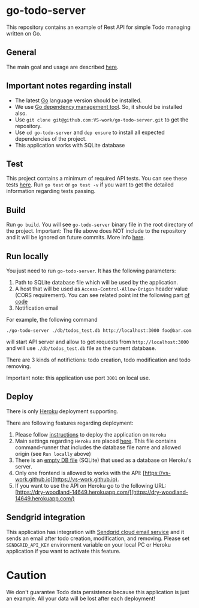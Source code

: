 # go-todo-server

This repository contains an example of Rest API for simple Todo managing written on Go.

## General

The main goal and usage are described [here](https://github.com/VS-work/go-todo-client).

## Important notes regarding install

* The latest [Go](https://golang.org/) language version should be installed.
* We use [Go dependency management tool](https://github.com/golang/dep). So, it should be installed also.
* Use `git clone git@github.com:VS-work/go-todo-server.git` to get the repository.
* Use `cd go-todo-server` and `dep ensure` to install all expected dependencies of the project. 
* This application works with SQLite database

## Test

This project contains a minimum of required API tests. You can see these tests [here](https://github.com/VS-work/go-todo-server/blob/master/main_test.go).
Run `go test` or `go test -v` if you want to get the detailed information regarding tests passing.

## Build

Run `go build`. You will see `go-todo-server` binary file in the root directory of the project. Important: The file above does NOT include to the repository and it will be ignored on future commits. More info [here](https://github.com/VS-work/go-todo-server/blob/master/.gitignore).

## Run locally

You just need to run `go-todo-server`. It has the following parameters:

1. Path to SQLite database file which will be used by the application.
2. A host that will be used as `Access-Control-Allow-Origin` header value (CORS requirement). You can see related point int the following part [of code](https://github.com/VS-work/go-todo-server/blob/master/app.go#L211)
3. Notification email 

For example, the following command 

`./go-todo-server ./db/todos_test.db http://localhost:3000 foo@bar.com`

will start API server and allow to get requests from `http://localhost:3000` and will use `./db/todos_test.db` file as the current database.

There are 3 kinds of notifictions: todo creation, todo modification and todo removing. 

Important note: this application use port `3001` on local use.

## Deploy

There is only [Heroku](https://heroku.com) deployment supporting.

There are following features regarding deployment:

1. Please follow [instructions](https://devcenter.heroku.com/articles/getting-started-with-go) to deploy the application on `Heroku`
2. Main settings regarding `Heroku` are placed [here](https://github.com/VS-work/go-todo-server/blob/master/Procfile). This file contains command-runner that includes the database file name and allowed origin (see `Run locally` above)
3. There is an [empty DB file](https://github.com/VS-work/go-todo-server/blob/master/todos.db) (SQLite) that used as a database on Heroku's server.
4. Only one frontend is allowed to works with the API: [https://vs-work.github.io](https://vs-work.github.io).
5. If you want to use the API on Heroku go to the following URL: [https://dry-woodland-14649.herokuapp.com/](https://dry-woodland-14649.herokuapp.com/) 

## Sendgrid integration

This application has integration with [Sendgrid cloud email service](https://sendgrid.com) and it sends an email after todo creation, modification, and removing. Please set `SENDGRID_API_KEY` environment variable on your local PC or Heroku application if you want to activate this feature.

# Caution

We don't guarantee Todo data persistence because this application is just an example. All your data will be lost after each deployment!
